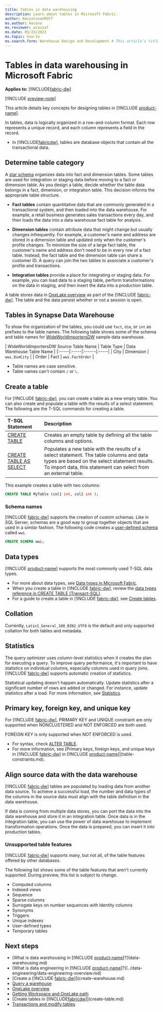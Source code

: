 ```yaml
---
title: Tables in data warehousing
description: Learn about tables in Microsoft Fabric.
author: KevinConanMSFT
ms.author: kecona
ms.reviewer: wiassaf
ms.date: 05/23/2023
ms.topic: how-to
ms.search.form: Warehouse Design and Development # This article's title should not change. If so, contact engineering.
---
```

# Tables in data warehousing in Microsoft Fabric

**Applies to:** [!INCLUDE[fabric-dw](includes/applies-to-version/fabric-dw.md)]

[!INCLUDE [preview-note](../includes/preview-note.md)]
 
This article details key concepts for designing tables in [!INCLUDE [product-name](../includes/product-name.md)].

In tables, data is logically organized in a row-and-column format. Each row represents a unique record, and each column represents a field in the record.

- In [!INCLUDE[fabricdw](includes/fabric-dw.md)], tables are database objects that contain all the transactional data. 

## Determine table category

A [star schema](/power-bi/guidance/star-schema) organizes data into fact and dimension tables. Some tables are used for integration or staging data before moving to a fact or dimension table. As you design a table, decide whether the table data belongs in a fact, dimension, or integration table. This decision informs the appropriate table structure.

- **Fact tables** contain quantitative data that are commonly generated in a transactional system, and then loaded into the data warehouse. For example, a retail business generates sales transactions every day, and then loads the data into a data warehouse fact table for analysis.

- **Dimension tables** contain attribute data that might change but usually changes infrequently. For example, a customer's name and address are stored in a dimension table and updated only when the customer's profile changes. To minimize the size of a large fact table, the customer's name and address don't need to be in every row of a fact table. Instead, the fact table and the dimension table can share a customer ID. A query can join the two tables to associate a customer's profile and transactions.

- **Integration tables** provide a place for integrating or staging data. For example, you can load data to a staging table, perform transformations on the data in staging, and then insert the data into a production table.

A table stores data in [OneLake overview](../onelake/onelake-overview.md) as part of the [!INCLUDE [fabric-dw](includes/fabric-dw.md)]. The table and the data persist whether or not a session is open.


## Tables in Synapse Data Warehouse

To show the organization of the tables, you could use `fact`, `dim`, or `int` as prefixes to the table names. The following table shows some of the schema and table names for [WideWorldImportersDW](/sql/samples/wide-world-importers-dw-database-catalog?view=fabric&preserve-view=true) sample data warehouse. 

| WideWorldImportersDW Source Table Name  | Table Type | Data Warehouse Table Name |
|:-----|:-----|:------|:-----|
| City | Dimension | `wwi.DimCity` |
| Order | Fact | `wwi.FactOrder` |

- Table names are case sensitive. 
- Table names can't contain `/` or `\`.

## Create a table

For [!INCLUDE [fabric-dw](includes/fabric-dw.md)], you can create a table as a new empty table. You can also create and populate a table with the results of a select statement. The following are the T-SQL commands for creating a table. 

| T-SQL Statement | Description |
|:----------------|:------------|
| [CREATE TABLE](/sql/t-sql/statements/create-table-azure-sql-data-warehouse?view=fabric&preserve-view=true) | Creates an empty table by defining all the table columns and options. |
| [CREATE TABLE AS SELECT](/sql/t-sql/statements/create-table-as-select-azure-sql-data-warehouse?view=fabric&preserve-view=true) | Populates a new table with the results of a select statement. The table columns and data types are based on the select statement results. To import data, this statement can select from an external table. |

This example creates a table with two columns:

```sql
CREATE TABLE MyTable (col1 int, col2 int );  
```

### Schema names

[!INCLUDE [fabric-dw](includes/fabric-dw.md)] supports the creation of custom schemas. Like in SQL Server, schemas are a good way to group together objects that are used in a similar fashion. The following code creates a [user-defined schema](/sql/t-sql/statements/create-schema-transact-sql?view=fabric&preserve-view=true) called `wwi`.

```sql
CREATE SCHEMA wwi;
```

## Data types

[!INCLUDE [product-name](../includes/product-name.md)] supports the most commonly used T-SQL data types. 

- For more about data types, see [Data types in Microsoft Fabric](data-types.md).
- When you create a table in [!INCLUDE [fabric-dw](includes/fabric-dw.md)], review the [data types reference in CREATE TABLE (Transact-SQL)](/sql/t-sql/statements/create-table-azure-sql-data-warehouse?view=fabric&preserve-view=true#DataTypesFabric). 
- For a guide to create a table in [!INCLUDE [fabric-dw](includes/fabric-dw.md)], see [Create tables](create-table.md).

## Collation

Currently, `Latin1_General_100_BIN2_UTF8` is the default and only supported collation for both tables and metadata.

## Statistics

The query optimizer uses column-level statistics when it creates the plan for executing a query. To improve query performance, it's important to have statistics on individual columns, especially columns used in query joins. [!INCLUDE [fabric-dw](includes/fabric-dw.md)] supports automatic creation of statistics. 

Statistical updating doesn't happen automatically. Update statistics after a significant number of rows are added or changed. For instance, update statistics after a load. For more information, see [Statistics](statistics.md).

## Primary key, foreign key, and unique key

For [!INCLUDE [fabric-dw](includes/fabric-dw.md)], PRIMARY KEY and UNIQUE constraint are only supported when NONCLUSTERED and NOT ENFORCED are both used.

FOREIGN KEY is only supported when NOT ENFORCED is used.  

- For syntax, check [ALTER TABLE](/sql/t-sql/statements/alter-table-transact-sql?view=fabric&preserve-view=true). 
- For more information, see [Primary keys, foreign keys, and unique keys in [!INCLUDE [fabric-dw](includes/fabric-dw.md)] in [!INCLUDE [product-name](../includes/product-name.md)]](table-constraints.md).

## Align source data with the data warehouse

[!INCLUDE [fabric-dw](includes/fabric-dw.md)] tables are populated by loading data from another data source. To achieve a successful load, the number and data types of the columns in the source data must align with the table definition in the data warehouse.

If data is coming from multiple data stores, you can port the data into the data warehouse and store it in an integration table. Once data is in the integration table, you can use the power of data warehouse to implement transformation operations. Once the data is prepared, you can insert it into production tables.

<a id="limitations"></a>
### Unsupported table features

[!INCLUDE [fabric-dw](includes/fabric-dw.md)] supports many, but not all, of the table features offered by other databases.

The following list shows some of the table features that aren't currently supported. During preview, this list is subject to change.

- Computed columns
- Indexed views
- Sequence
- Sparse columns
- Surrogate keys on number sequences with Identity columns
- Synonyms
- Triggers
- Unique indexes
- User-defined types
- Temporary tables

## Next steps

- [What is data warehousing in [!INCLUDE [product-name](../includes/product-name.md)]?](data-warehousing.md)
- [What is data engineering in [!INCLUDE [product-name](../includes/product-name.md)]?](../data-engineering/data-engineering-overview.md)
- [Create a [!INCLUDE [fabric-dw](includes/fabric-dw.md)]](create-warehouse.md)
- [Query a warehouse](query-warehouse.md)
- [OneLake overview](../onelake/onelake-overview.md)
- [Getting Workspace and OneLake path](get-workspace-onelake-path.md)
- [Create tables in [!INCLUDE[fabricdw](includes/fabric-dw.md)]](create-table.md)
- [Transactions and modify tables](transactions.md)